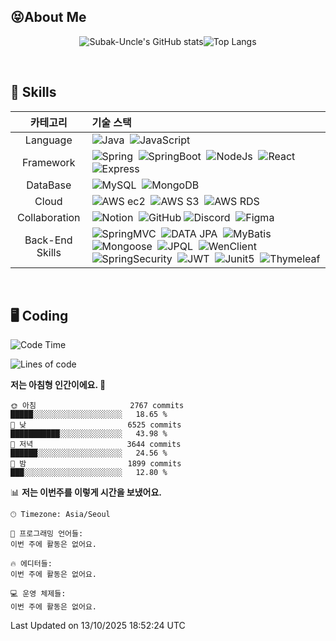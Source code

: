 ##  😝About Me
<div align="center">
<!-- ![Subak-Uncle's GitHub stats](https://github-readme-stats-sigma-five.vercel.app/api?username=Subak-Uncle&show_icons=true&theme=gruvbox) -->

![Subak-Uncle's GitHub stats](https://github-readme-stats.vercel.app/api?username=Subak-Uncle&show_icons=true&theme=radical)![Top Langs](https://github-readme-stats-sigma-five.vercel.app/api/top-langs/?username=Subak-Uncle&layout=compact&theme=graywhite)

</div>

<br>

## 🐾 Skills

<div align="center">
  
|카테고리|기술 스택|
|:---:|:---|
|Language|![Java](https://img.shields.io/badge/Java-007396?style=flat)&nbsp; ![JavaScript](https://img.shields.io/badge/JavaScript-F7DF1E?style=flat&logo=javascript&logoColor=white)|
|Framework|![Spring](https://img.shields.io/badge/Spring-6DB33F?style=flat&logo=spring&logoColor=white)&nbsp; ![SpringBoot](https://img.shields.io/badge/SpringBoot-6DB33F?style=flat&logo=springboot&logoColor=white)&nbsp; ![NodeJs](https://img.shields.io/badge/Node.js-339933?style=flat&logo=Node.js&logoColor=white)&nbsp; ![React](https://img.shields.io/badge/React.js-61DAFB?style=flat&logo=React&logoColor=black)&nbsp; ![Express](https://img.shields.io/badge/Express-000000?style=flat&logo=Express&logoColor=white)|
|DataBase|![MySQL](https://img.shields.io/badge/MySQL-4479A1?style=flat&logo=MySQL&logoColor=white)&nbsp; ![MongoDB](https://img.shields.io/badge/MongoDB-47A248?style=flat&logo=MongoDB&logoColor=white)|
|Cloud|![AWS ec2](https://img.shields.io/badge/EC2-FF9900?style=flat&logo=amazonec2&logoColor=white)&nbsp; ![AWS S3](https://img.shields.io/badge/S3-569A31?style=flat&logo=amazons3&logoColor=white)&nbsp; ![AWS RDS](https://img.shields.io/badge/RDS-527FFF?style=flat&logo=amazonrds&logoColor=white)|
|Collaboration|![Notion](https://img.shields.io/badge/notion-000000?style=flat&logo=Notion&logoColor=white)&nbsp; ![GitHub](https://img.shields.io/badge/Github-181717?style=flat&logo=github&logoColor=white) ![Discord](https://img.shields.io/badge/Discord-5865F2?style=flat&logo=discord&logoColor=white)&nbsp; ![Figma](https://img.shields.io/badge/Figma-F24E1E?style=flat&logo=figma&logoColor=white)|
|Back-End Skills|![SpringMVC](https://img.shields.io/badge/SpringMVC-6DB33F?style=flat)&nbsp; ![DATA JPA](https://img.shields.io/badge/DATA_JPA-AA344D?style=flat)&nbsp; ![MyBatis](https://img.shields.io/badge/MyBatis-000000?style=flat)&nbsp; ![Mongoose](https://img.shields.io/badge/Mongoose-880000?style=flat&logo=mongoose&logoColor=white)&nbsp; ![JPQL](https://img.shields.io/badge/JPQL-46C3D0?style=flat)&nbsp; ![WenClient](https://img.shields.io/badge/WebClient-FECC00?style=flat)&nbsp; ![SpringSecurity](https://img.shields.io/badge/SpringSecurity-6DB33F?style=flat&logo=springsecurity&logoColor=white)&nbsp; ![JWT](https://img.shields.io/badge/JWT-000000?style=flat&logo=jsonwebtokens&logoColor=white)&nbsp; ![Junit5](https://img.shields.io/badge/Junit5-25A162?style=flat&logo=junit5&logoColor=white)&nbsp; ![Thymeleaf](https://img.shields.io/badge/Thymeleaf-005F0F?style=flat&logo=thymeleaf&logoColor=white)|

</div>

<br />

## 🖥️ Coding

<!--START_SECTION:waka-->
![Code Time](http://img.shields.io/badge/Code%20Time-945%20hrs%2044%20mins-blue)

![Lines of code](https://img.shields.io/badge/%EC%A0%80%EB%8A%94%20%EC%97%AC%ED%83%9C%EA%B9%8C%EC%A7%80%20-17.7%20million%20%EC%A4%84%EC%9D%98%20%EC%BD%94%EB%93%9C%EB%A5%BC%20%EC%9E%91%EC%84%B1%ED%96%88%EC%96%B4%EC%9A%94.-blue)

**저는 아침형 인간이에요. 🐤** 

```text
🌞 아침                     2767 commits        █████░░░░░░░░░░░░░░░░░░░░   18.65 % 
🌆 낮　                     6525 commits        ███████████░░░░░░░░░░░░░░   43.98 % 
🌃 저녁                     3644 commits        ██████░░░░░░░░░░░░░░░░░░░   24.56 % 
🌙 밤　                     1899 commits        ███░░░░░░░░░░░░░░░░░░░░░░   12.80 % 
```


📊 **저는 이번주를 이렇게 시간을 보냈어요.** 

```text
🕑︎ Timezone: Asia/Seoul

💬 프로그래밍 언어들: 
이번 주에 활동은 없어요.

🔥 에디터들: 
이번 주에 활동은 없어요.

💻 운영 체제들: 
이번 주에 활동은 없어요.
```


 Last Updated on 13/10/2025 18:52:24 UTC
<!--END_SECTION:waka-->

<!--
## 🎬 Projects
|프로젝트 명|프로젝트 소개|사용기술|기간|홈페이지|
|:---:|:---:|:---:|:---:|:---:|
|[MBTI <br> 자판기](https://github.com/MTVS-Server/finalProject)|12가지의 2지 선다형 질문으로 사용자의 MBTI를 도출해주는 서비스|![java](https://img.shields.io/badge/Java-11-3876BF?style=flat)&nbsp;![jsp](https://img.shields.io/badge/JSP-ED7D31?style=flat) <br> ![Servlet](https://img.shields.io/badge/Servlet-F8BDEB?style=flat)&nbsp;|2023.06.09 ~ 2023.06.12| - |
| [어드레감디?](https://github.com/MTVS-third-study/adregamdi) | 제주도 여행 플래너 사이트 | ![java](https://img.shields.io/badge/Java-11-3876BF?style=flat)&nbsp; ![spring](https://img.shields.io/badge/Spring-5.2.9-3CB371?style=flat)&nbsp; ![springBoot](https://img.shields.io/badge/SpringBoot-2.7.13-3CB371?style=flat)&nbsp; ![DATA JPA](https://img.shields.io/badge/JPA-2.7.13-AA344D?style=flat)&nbsp; ![MyBatis](https://img.shields.io/badge/MyBatis-3.5.13-000000?style=flat)&nbsp;  ![Junit5](https://img.shields.io/badge/Junit5-5.9.1-25A162?style=flat&logo=junit5&logoColor=white)&nbsp; ![Thymeleaf](https://img.shields.io/badge/Thymeleaf-3.0.15-005F0F?style=flat&logo=thymeleaf&logoColor=white)&nbsp; ![MySQL](https://img.shields.io/badge/MySQL-8.0.28-4479A1?style=flat&logo=mysql&logoColor=white)|2023.07.10 ~ 2023.07.31|http://adregamdi.site(중지)|
|[러닝하이](https://github.com/cca-ffodregamdi) | 전국 러닝 코스 추천 사이트 | ![java](https://img.shields.io/badge/Java-17-3876BF?style=flat)&nbsp; ![spring](https://img.shields.io/badge/Spring-6.0.8-3CB371?style=flat)&nbsp; ![SpringBoot](https://img.shields.io/badge/SpringBoot-3.0.6-3CB371?style=flat)&nbsp; ![SpringSecurity](https://img.shields.io/badge/SpringSecurity-6.0.3-6DB33F?style=flat&logo=springsecurity&logoColor=white)&nbsp; ![JWT](https://img.shields.io/badge/JWT-000000?style=flat&logo=jsonwebtokens&logoColor=white)&nbsp; ![DATA JPA](https://img.shields.io/badge/JPA-2.7.15-AA344D?style=flat)&nbsp; ![MyBatis](https://img.shields.io/badge/MyBatis-3.0.2-000000?style=flat)&nbsp;  ![Junit5](https://img.shields.io/badge/Junit5-5.9.1-25A162?style=flat&logo=junit5&logoColor=white)&nbsp; ![MySQL](https://img.shields.io/badge/MySQL-8.0.28-4479A1?style=flat&logo=mysql&logoColor=white)&nbsp; ![MongoDB](https://img.shields.io/badge/MongoDB-4.8.1-47A248?style=flat&logo=MongoDB&logoColor=white) | 2023.08.01 ~ 진행중 | https://running-hi.com |
|[입국 시뮬레이션](https://github.com/Subak-Uncle/english-education)|[미드나잇캠프] - 미국 입국 시뮬레이션을 통한 영어 교육 게임|![nodeJs](https://img.shields.io/badge/NodeJs-18.17.12-339933?style=flat&logo=nodedotjs&logoColor=white)&nbsp; ![nodemon](https://img.shields.io/badge/Nodemon-3.0.1-76D04B?style=flat&logo=nodemon&logoColor=white)&nbsp; ![dotenv](https://img.shields.io/badge/.env-16.3.1-ECD53F?style=flat&logo=dotenv&logoColor=white)&nbsp; ![axios](https://img.shields.io/badge/Axios-1.5.0-5A29E4?style=flat&logo=axios&logoColor=white)&nbsp; ![MySQL](https://img.shields.io/badge/MySQL-8.0.28-4479A1?style=flat&logo=mysql&logoColor=white)|2023.08.29 ~ 2023.08.31| https://youtu.be/iqg74JcQpQM |
| [커플 AI 사진 생성](https://github.com/hot-gamza) | 생성형 AI를 활용한 커플 이미지 생성 사이트 | ![java](https://img.shields.io/badge/Java-11-3876BF?style=flat)&nbsp; ![spring](https://img.shields.io/badge/Spring-5.2.9-3CB371?style=flat)&nbsp; ![SpringBoot](https://img.shields.io/badge/SpringBoot-2.7.15-3CB371?style=flat)&nbsp; ![SpringSecurity](https://img.shields.io/badge/SpringSecurity-5.7.10-6DB33F?style=flat&logo=springsecurity&logoColor=white)&nbsp; ![JWT](https://img.shields.io/badge/JWT-000000?style=flat&logo=jsonwebtokens&logoColor=white)&nbsp; ![DATA JPA](https://img.shields.io/badge/JPA-3.0.5-AA344D?style=flat)&nbsp; ![WenClient](https://img.shields.io/badge/WebClient-FECC00?style=flat)&nbsp; ![Junit5](https://img.shields.io/badge/Junit5-5.9.1-25A162?style=flat&logo=junit5&logoColor=white)&nbsp; ![MySQL](https://img.shields.io/badge/MySQL-8.0.28-4479A1?style=flat&logo=mysql&logoColor=white) |2023.09.01 ~ 2023.09.27|https://loveloveshot.com(중지)|
|[도로 위 성동구](https://github.com/fixplzz)| [피우다 프로젝트 - 성동구 공공서비스 해결 SW] 시설물 관리, 간편 QR 코드 케어 서비스 | ![java](https://img.shields.io/badge/Java-17-3876BF?style=flat)&nbsp; ![spring](https://img.shields.io/badge/Spring-6.0.8-3CB371?style=flat)&nbsp; ![SpringBoot](https://img.shields.io/badge/SpringBoot-3.0.6-3CB371?style=flat)&nbsp; ![SpringSecurity](https://img.shields.io/badge/SpringSecurity-6.0.3-6DB33F?style=flat&logo=springsecurity&logoColor=white)&nbsp; ![JWT](https://img.shields.io/badge/JWT-000000?style=flat&logo=jsonwebtokens&logoColor=white)&nbsp; ![DATA JPA](https://img.shields.io/badge/JPA-2.7.15-AA344D?style=flat)&nbsp; ![MyBatis](https://img.shields.io/badge/MyBatis-3.0.2-000000?style=flat)&nbsp;  ![Junit5](https://img.shields.io/badge/Junit5-5.9.1-25A162?style=flat&logo=junit5&logoColor=white)&nbsp; ![MySQL](https://img.shields.io/badge/MySQL-8.0.28-4479A1?style=flat&logo=mysql&logoColor=white)&nbsp; | 2023.10.01 ~ 2023.11.30 | - |
-->

<!-- 
|[랜덤 버거<br>만들기](https://github.com/mtvs-server-second-study/random-burger)|4단계를 거쳐 복불복 재료를 선택하여<br>만드는 랜덤 버거 텍스트 게임|![java](https://img.shields.io/badge/Java-11-3876BF?style=flat)&nbsp; ![spring](https://img.shields.io/badge/Spring-5.2.9-3CB371?style=flat)&nbsp;|2023.06.16 ~ 2023.06.20| - |
|[DEVELNOM](https://github.com/mtvs-server-second-study/developer-agency)|개발자 소개 사이트|![java](https://img.shields.io/badge/Java-11-3876BF?style=flat)&nbsp; ![spring](https://img.shields.io/badge/Spring-5.2.9-3CB371?style=flat)&nbsp; ![SpringBoot](https://img.shields.io/badge/SpringBoot-2.7.12-3CB371?style=flat)&nbsp; ![MySQL](https://img.shields.io/badge/MySQL-8.0.33-4479A1?style=flat&logo=mysql&logoColor=white) |2023.06.21 ~ 2023.06.29| - |
|[닮은 연예인 찾기]|네이버 Clova Face Recognition, TMDB API를 활용한 닮은 연예인 사진 찾기 사이트||2023.07.07 ~ 2023.07.09| - | 

-->



